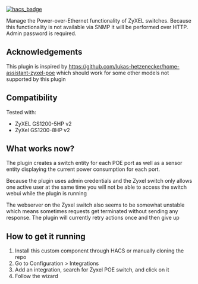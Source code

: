 [![hacs_badge](https://img.shields.io/badge/HACS-Default-41BDF5.svg?style=for-the-badge)](https://github.com/hacs/integration)

Manage the Power-over-Ethernet functionality of ZyXEL switches.
Because this functionality is not available via SNMP it will be performed over HTTP. Admin password is required.

## Acknowledgements

This plugin is inspired by https://github.com/lukas-hetzenecker/home-assistant-zyxel-poe which should work for some other models not supported by this plugin

## Compatibility

Tested with: 

- ZyXEL GS1200-5HP v2
- ZyXel GS1200-8HP v2


## What works now?

The plugin creates a switch entity for each POE port as well as a sensor entity displaying the current power consumption for each port.

Because the plugin uses admin credentials and the Zyxel switch only allows one active user at the same time you will not be able to access the switch webui while the plugin is running

The webserver on the Zyxel switch also seems to be somewhat unstable which means sometimes requests get terminated without sending any response. The plugin will currently retry actions once and then give up

## How to get it running

1. Install this custom component through HACS or manually cloning the repo
2. Go to Configuration > Integrations
3. Add an integration, search for Zyxel POE switch, and click on it
4. Follow the wizard
